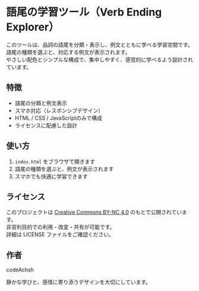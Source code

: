 # 語尾の学習ツール（Verb Ending Explorer）

このツールは、品詞の語尾を分類・表示し、例文とともに学べる学習空間です。  
語尾の種類を選ぶと、対応する例文が表示されます。  
やさしい配色とシンプルな構成で、集中しやすく、感覚的に学べるよう設計されています。

## 特徴

- 語尾の分類と例文表示
- スマホ対応（レスポンシブデザイン）
- HTML / CSS / JavaScriptのみで構成
- ライセンスに配慮した設計

## 使い方

1. `index.html` をブラウザで開きます  
2. 語尾の種類を選ぶと、例文が表示されます  
3. スマホでも快適に学習できます

## ライセンス

このプロジェクトは [Creative Commons BY-NC 4.0](LICENSE) のもとで公開されています。  
非営利目的での利用・改変・共有が可能です。  
詳細は LICENSE ファイルをご確認ください。

## 作者

codeAchsh  

静かな学びと、感情に寄り添うデザインを大切にしています。


